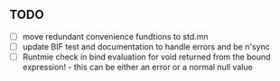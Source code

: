 TODO
----
 * [ ] move redundant convenience fundtions to std.mn
 * [ ] update BIF test and documentation to handle errors and be n'sync
 * [ ] Runtmie check in bind evaluation for void returned from the bound expression!
       - this can be either an error or a normal null value
